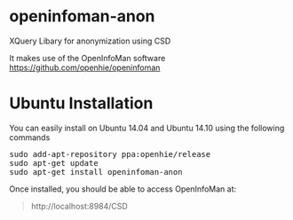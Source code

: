 openinfoman-anon
================

XQuery Libary for anonymization using CSD

It makes use of the OpenInfoMan software https://github.com/openhie/openinfoman

Ubuntu Installation
===================
You can easily install on Ubuntu 14.04 and Ubuntu 14.10 using the following commands
<pre>
sudo add-apt-repository ppa:openhie/release
sudo apt-get update
sudo apt-get install openinfoman-anon
</pre>

Once installed, you should be able to access OpenInfoMan at:
> http://localhost:8984/CSD


